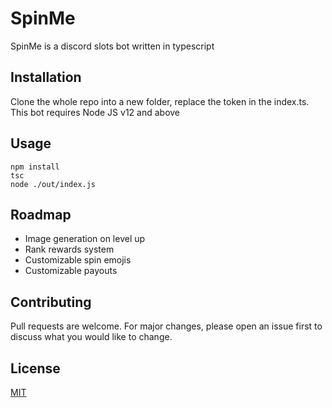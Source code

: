 # SpinMe

SpinMe is a discord slots bot written in typescript

## Installation
Clone the whole repo into a new folder, replace the token in the index.ts. This bot requires Node JS v12 and above
## Usage
```
npm install
tsc
node ./out/index.js
```
## Roadmap
- Image generation on level up
- Rank rewards system
- Customizable spin emojis
- Customizable payouts

## Contributing
Pull requests are welcome. For major changes, please open an issue first to discuss what you would like to change.

## License
[MIT](https://choosealicense.com/licenses/mit/)
